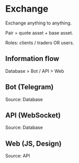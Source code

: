 # Exchange
Exchange anything to anything.

Pair = quote asset + base asset.

Roles: clients / traders OR users.


## Information flow
Database > Bot / API > Web

## Bot (Telegram)
Source: Database

## API (WebSocket)
Source: Database

## Web (JS, Design)
Source: API
